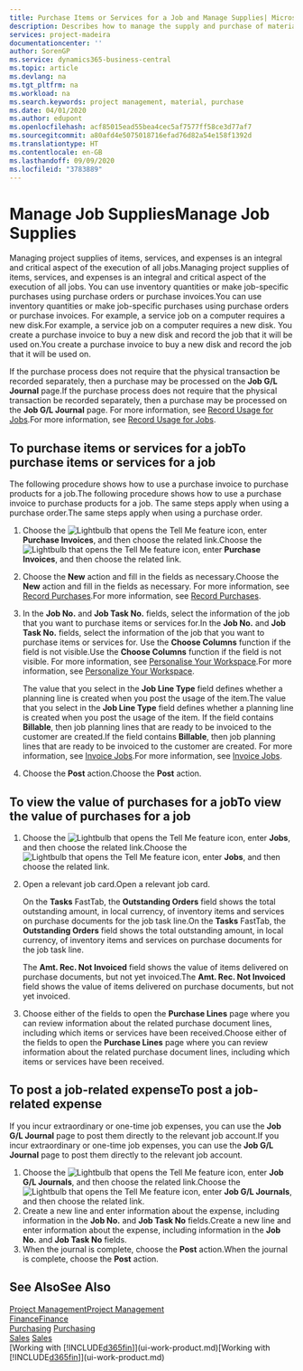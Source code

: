 ```yaml
---
title: Purchase Items or Services for a Job and Manage Supplies| Microsoft Docs
description: Describes how to manage the supply and purchase of material and services to jobs.
services: project-madeira
documentationcenter: ''
author: SorenGP
ms.service: dynamics365-business-central
ms.topic: article
ms.devlang: na
ms.tgt_pltfrm: na
ms.workload: na
ms.search.keywords: project management, material, purchase
ms.date: 04/01/2020
ms.author: edupont
ms.openlocfilehash: acf85015ead55bea4cec5af7577ff58ce3d77af7
ms.sourcegitcommit: a80afd4e5075018716efad76d82a54e158f1392d
ms.translationtype: HT
ms.contentlocale: en-GB
ms.lasthandoff: 09/09/2020
ms.locfileid: "3783889"
---
```

# <a name="manage-job-supplies"></a><span data-ttu-id="39246-103">Manage Job Supplies</span><span class="sxs-lookup"><span data-stu-id="39246-103">Manage Job Supplies</span></span>
<span data-ttu-id="39246-104">Managing project supplies of items, services, and expenses is an integral and critical aspect of the execution of all jobs.</span><span class="sxs-lookup"><span data-stu-id="39246-104">Managing project supplies of items, services, and expenses is an integral and critical aspect of the execution of all jobs.</span></span> <span data-ttu-id="39246-105">You can use inventory quantities or make job-specific purchases using purchase orders or purchase invoices.</span><span class="sxs-lookup"><span data-stu-id="39246-105">You can use inventory quantities or make job-specific purchases using purchase orders or purchase invoices.</span></span> <span data-ttu-id="39246-106">For example, a service job on a computer requires a new disk.</span><span class="sxs-lookup"><span data-stu-id="39246-106">For example, a service job on a computer requires a new disk.</span></span> <span data-ttu-id="39246-107">You create a purchase invoice to buy a new disk and record the job that it will be used on.</span><span class="sxs-lookup"><span data-stu-id="39246-107">You create a purchase invoice to buy a new disk and record the job that it will be used on.</span></span>

<span data-ttu-id="39246-108">If the purchase process does not require that the physical transaction be recorded separately, then a purchase may be processed on the **Job G/L Journal** page.</span><span class="sxs-lookup"><span data-stu-id="39246-108">If the purchase process does not require that the physical transaction be recorded separately, then a purchase may be processed on the **Job G/L Journal** page.</span></span> <span data-ttu-id="39246-109">For more information, see [Record Usage for Jobs](projects-how-record-job-usage.md).</span><span class="sxs-lookup"><span data-stu-id="39246-109">For more information, see [Record Usage for Jobs](projects-how-record-job-usage.md).</span></span>

## <a name="to-purchase-items-or-services-for-a-job"></a><span data-ttu-id="39246-110">To purchase items or services for a job</span><span class="sxs-lookup"><span data-stu-id="39246-110">To purchase items or services for a job</span></span>
<span data-ttu-id="39246-111">The following procedure shows how to use a purchase invoice to purchase products for a job.</span><span class="sxs-lookup"><span data-stu-id="39246-111">The following procedure shows how to use a purchase invoice to purchase products for a job.</span></span> <span data-ttu-id="39246-112">The same steps apply when using a purchase order.</span><span class="sxs-lookup"><span data-stu-id="39246-112">The same steps apply when using a purchase order.</span></span>  

1. <span data-ttu-id="39246-113">Choose the ![Lightbulb that opens the Tell Me feature](media/ui-search/search_small.png "Tell me what you want to do") icon, enter **Purchase Invoices**, and then choose the related link.</span><span class="sxs-lookup"><span data-stu-id="39246-113">Choose the ![Lightbulb that opens the Tell Me feature](media/ui-search/search_small.png "Tell me what you want to do") icon, enter **Purchase Invoices**, and then choose the related link.</span></span>  
2. <span data-ttu-id="39246-114">Choose the **New** action and fill in the fields as necessary.</span><span class="sxs-lookup"><span data-stu-id="39246-114">Choose the **New** action and fill in the fields as necessary.</span></span> <span data-ttu-id="39246-115">For more information, see [Record Purchases](purchasing-how-record-purchases.md).</span><span class="sxs-lookup"><span data-stu-id="39246-115">For more information, see [Record Purchases](purchasing-how-record-purchases.md).</span></span>
3. <span data-ttu-id="39246-116">In the **Job No.** and **Job Task No.** fields, select the information of the job that you want to purchase items or services for.</span><span class="sxs-lookup"><span data-stu-id="39246-116">In the **Job No.** and **Job Task No.** fields, select the information of the job that you want to purchase items or services for.</span></span> <span data-ttu-id="39246-117">Use the **Choose Columns** function if the field is not visible.</span><span class="sxs-lookup"><span data-stu-id="39246-117">Use the **Choose Columns** function if the field is not visible.</span></span> <span data-ttu-id="39246-118">For more information, see [Personalise Your Workspace](ui-personalization-user.md).</span><span class="sxs-lookup"><span data-stu-id="39246-118">For more information, see [Personalize Your Workspace](ui-personalization-user.md).</span></span>

    <span data-ttu-id="39246-119">The value that you select in the **Job Line Type** field defines whether a planning line is created when you post the usage of the item.</span><span class="sxs-lookup"><span data-stu-id="39246-119">The value that you select in the **Job Line Type** field defines whether a planning line is created when you post the usage of the item.</span></span> <span data-ttu-id="39246-120">If the field contains **Billable**, then job planning lines that are ready to be invoiced to the customer are created.</span><span class="sxs-lookup"><span data-stu-id="39246-120">If the field contains **Billable**, then job planning lines that are ready to be invoiced to the customer are created.</span></span> <span data-ttu-id="39246-121">For more information, see [Invoice Jobs](projects-how-invoice-jobs.md).</span><span class="sxs-lookup"><span data-stu-id="39246-121">For more information, see [Invoice Jobs](projects-how-invoice-jobs.md).</span></span>
4. <span data-ttu-id="39246-122">Choose the **Post** action.</span><span class="sxs-lookup"><span data-stu-id="39246-122">Choose the **Post** action.</span></span>

## <a name="to-view-the-value-of-purchases-for-a-job"></a><span data-ttu-id="39246-123">To view the value of purchases for a job</span><span class="sxs-lookup"><span data-stu-id="39246-123">To view the value of purchases for a job</span></span>
1. <span data-ttu-id="39246-124">Choose the ![Lightbulb that opens the Tell Me feature](media/ui-search/search_small.png "Tell me what you want to do") icon, enter **Jobs**, and then choose the related link.</span><span class="sxs-lookup"><span data-stu-id="39246-124">Choose the ![Lightbulb that opens the Tell Me feature](media/ui-search/search_small.png "Tell me what you want to do") icon, enter **Jobs**, and then choose the related link.</span></span>
2. <span data-ttu-id="39246-125">Open a relevant job card.</span><span class="sxs-lookup"><span data-stu-id="39246-125">Open a relevant job card.</span></span>

    <span data-ttu-id="39246-126">On the **Tasks** FastTab, the **Outstanding Orders** field shows the total outstanding amount, in local currency, of inventory items and services on purchase documents for the job task line.</span><span class="sxs-lookup"><span data-stu-id="39246-126">On the **Tasks** FastTab, the **Outstanding Orders** field shows the total outstanding amount, in local currency, of inventory items and services on purchase documents for the job task line.</span></span>  

    <span data-ttu-id="39246-127">The **Amt. Rec. Not Invoiced** field shows the value of items delivered on purchase documents, but not yet invoiced.</span><span class="sxs-lookup"><span data-stu-id="39246-127">The **Amt. Rec. Not Invoiced** field shows the value of items delivered on purchase documents, but not yet invoiced.</span></span>  
3. <span data-ttu-id="39246-128">Choose either of the fields to open the **Purchase Lines** page where you can review information about the related purchase document lines, including which items or services have been received.</span><span class="sxs-lookup"><span data-stu-id="39246-128">Choose either of the fields to open the **Purchase Lines** page where you can review information about the related purchase document lines, including which items or services have been received.</span></span>

## <a name="to-post-a-job-related-expense"></a><span data-ttu-id="39246-129">To post a job-related expense</span><span class="sxs-lookup"><span data-stu-id="39246-129">To post a job-related expense</span></span>
<span data-ttu-id="39246-130">If you incur extraordinary or one-time job expenses, you can use the **Job G/L Journal** page to post them directly to the relevant job account.</span><span class="sxs-lookup"><span data-stu-id="39246-130">If you incur extraordinary or one-time job expenses, you can use the **Job G/L Journal** page to post them directly to the relevant job account.</span></span>

1. <span data-ttu-id="39246-131">Choose the ![Lightbulb that opens the Tell Me feature](media/ui-search/search_small.png "Tell me what you want to do") icon, enter **Job G/L Journals**, and then choose the related link.</span><span class="sxs-lookup"><span data-stu-id="39246-131">Choose the ![Lightbulb that opens the Tell Me feature](media/ui-search/search_small.png "Tell me what you want to do") icon, enter **Job G/L Journals**, and then choose the related link.</span></span>  
2. <span data-ttu-id="39246-132">Create a new line and enter information about the expense, including information in the **Job No.** and **Job Task No** fields.</span><span class="sxs-lookup"><span data-stu-id="39246-132">Create a new line and enter information about the expense, including information in the **Job No.** and **Job Task No** fields.</span></span>  
3. <span data-ttu-id="39246-133">When the journal is complete, choose the **Post** action.</span><span class="sxs-lookup"><span data-stu-id="39246-133">When the journal is complete, choose the **Post** action.</span></span>

## <a name="see-also"></a><span data-ttu-id="39246-134">See Also</span><span class="sxs-lookup"><span data-stu-id="39246-134">See Also</span></span>
[<span data-ttu-id="39246-135">Project Management</span><span class="sxs-lookup"><span data-stu-id="39246-135">Project Management</span></span>](projects-manage-projects.md)  
[<span data-ttu-id="39246-136">Finance</span><span class="sxs-lookup"><span data-stu-id="39246-136">Finance</span></span>](finance.md)  
<span data-ttu-id="39246-137">[Purchasing](purchasing-manage-purchasing.md)       </span><span class="sxs-lookup"><span data-stu-id="39246-137">[Purchasing](purchasing-manage-purchasing.md)       </span></span>  
<span data-ttu-id="39246-138">[Sales](sales-manage-sales.md)    </span><span class="sxs-lookup"><span data-stu-id="39246-138">[Sales](sales-manage-sales.md)    </span></span>  
<span data-ttu-id="39246-139">[Working with [!INCLUDE[d365fin](includes/d365fin_md.md)]](ui-work-product.md)</span><span class="sxs-lookup"><span data-stu-id="39246-139">[Working with [!INCLUDE[d365fin](includes/d365fin_md.md)]](ui-work-product.md)</span></span>  
